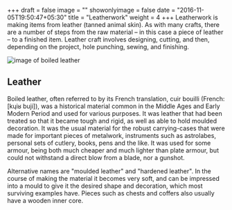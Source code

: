 +++
draft = false
image = ""
showonlyimage = false
date = "2016-11-05T19:50:47+05:30"
title = "Leatherwork"
weight = 4
+++
Leatherwork is making items from leather (tanned animal skin). As with many crafts, there are a number of steps from the raw material – in this case a piece of leather – to a finished item. Leather craft involves designing, cutting, and then, depending on the project, hole punching, sewing, and finishing.
<!--more-->

![image of boiled leather][1]
## Leather
Boiled leather, often referred to by its French translation, cuir bouilli (French: [kɥiʁ buji]), was a historical material common in the Middle Ages and Early Modern Period and used for various purposes. It was leather that had been treated so that it became tough and rigid, as well as able to hold moulded decoration. It was the usual material for the robust carrying-cases that were made for important pieces of metalwork, instruments such as astrolabes, personal sets of cutlery, books, pens and the like. It was used for some armour, being both much cheaper and much lighter than plate armour, but could not withstand a direct blow from a blade, nor a gunshot.

Alternative names are "moulded leather" and "hardened leather". In the course of making the material it becomes very soft, and can be impressed into a mould to give it the desired shape and decoration, which most surviving examples have. Pieces such as chests and coffers also usually have a wooden inner core.

[1]: /img/leather.jpg
